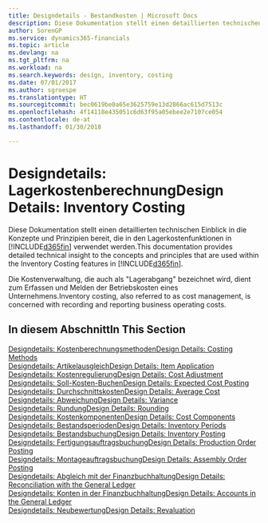 ```yaml
---
title: Designdetails - Bestandkosten | Microsoft Docs
description: Diese Dokumentation stellt einen detaillierten technischen Einblick in die Konzepte und Prinzipien bereit, die in den Lagerkostenfunktionen in Finance and Operations, Business edition verwendet werden.
author: SorenGP
ms.service: dynamics365-financials
ms.topic: article
ms.devlang: na
ms.tgt_pltfrm: na
ms.workload: na
ms.search.keywords: design, inventory, costing
ms.date: 07/01/2017
ms.author: sgroespe
ms.translationtype: HT
ms.sourcegitcommit: bec0619be0a65e3625759e13d2866ac615d7513c
ms.openlocfilehash: 4f14118e435051c6d63f95a05ebee2e7107ce054
ms.contentlocale: de-at
ms.lasthandoff: 01/30/2018

---
```

# <a name="design-details-inventory-costing"></a><span data-ttu-id="094fd-103">Designdetails: Lagerkostenberechnung</span><span class="sxs-lookup"><span data-stu-id="094fd-103">Design Details: Inventory Costing</span></span>
<span data-ttu-id="094fd-104">Diese Dokumentation stellt einen detaillierten technischen Einblick in die Konzepte und Prinzipien bereit, die in den Lagerkostenfunktionen in [!INCLUDE[d365fin](includes/d365fin_md.md)] verwendet werden.</span><span class="sxs-lookup"><span data-stu-id="094fd-104">This documentation provides detailed technical insight to the concepts and principles that are used within the Inventory Costing features in [!INCLUDE[d365fin](includes/d365fin_md.md)].</span></span>  

<span data-ttu-id="094fd-105">Die Kostenverwaltung, die auch als "Lagerabgang" bezeichnet wird, dient zum Erfassen und Melden der Betriebskosten eines Unternehmens.</span><span class="sxs-lookup"><span data-stu-id="094fd-105">Inventory costing, also referred to as cost management, is concerned with recording and reporting business operating costs.</span></span>  

## <a name="in-this-section"></a><span data-ttu-id="094fd-106">In diesem Abschnitt</span><span class="sxs-lookup"><span data-stu-id="094fd-106">In This Section</span></span>  
[<span data-ttu-id="094fd-107">Designdetails: Kostenberechnungsmethoden</span><span class="sxs-lookup"><span data-stu-id="094fd-107">Design Details: Costing Methods</span></span>](design-details-costing-methods.md)  
[<span data-ttu-id="094fd-108">Designdetails: Artikelausgleich</span><span class="sxs-lookup"><span data-stu-id="094fd-108">Design Details: Item Application</span></span>](design-details-item-application.md)  
[<span data-ttu-id="094fd-109">Designdetails: Kostenregulierung</span><span class="sxs-lookup"><span data-stu-id="094fd-109">Design Details: Cost Adjustment</span></span>](design-details-cost-adjustment.md)  
[<span data-ttu-id="094fd-110">Designdetails: Soll-Kosten-Buchen</span><span class="sxs-lookup"><span data-stu-id="094fd-110">Design Details: Expected Cost Posting</span></span>](design-details-expected-cost-posting.md)  
[<span data-ttu-id="094fd-111">Designdetails: Durchschnittskosten</span><span class="sxs-lookup"><span data-stu-id="094fd-111">Design Details: Average Cost</span></span>](design-details-average-cost.md)  
[<span data-ttu-id="094fd-112">Designdetails: Abweichung</span><span class="sxs-lookup"><span data-stu-id="094fd-112">Design Details: Variance</span></span>](design-details-variance.md)  
[<span data-ttu-id="094fd-113">Designdetails: Rundung</span><span class="sxs-lookup"><span data-stu-id="094fd-113">Design Details: Rounding</span></span>](design-details-rounding.md)  
[<span data-ttu-id="094fd-114">Designdetails: Kostenkomponenten</span><span class="sxs-lookup"><span data-stu-id="094fd-114">Design Details: Cost Components</span></span>](design-details-cost-components.md)  
[<span data-ttu-id="094fd-115">Designdetails: Bestandsperioden</span><span class="sxs-lookup"><span data-stu-id="094fd-115">Design Details: Inventory Periods</span></span>](design-details-inventory-periods.md)  
[<span data-ttu-id="094fd-116">Designdetails: Bestandsbuchung</span><span class="sxs-lookup"><span data-stu-id="094fd-116">Design Details: Inventory Posting</span></span>](design-details-inventory-posting.md)  
[<span data-ttu-id="094fd-117">Designdetails: Fertigungsauftragsbuchung</span><span class="sxs-lookup"><span data-stu-id="094fd-117">Design Details: Production Order Posting</span></span>](design-details-production-order-posting.md)  
[<span data-ttu-id="094fd-118">Designdetails: Montageauftragsbuchung</span><span class="sxs-lookup"><span data-stu-id="094fd-118">Design Details: Assembly Order Posting</span></span>](design-details-assembly-order-posting.md)  
[<span data-ttu-id="094fd-119">Designdetails: Abgleich mit der Finanzbuchhaltung</span><span class="sxs-lookup"><span data-stu-id="094fd-119">Design Details: Reconciliation with the General Ledger</span></span>](design-details-reconciliation-with-the-general-ledger.md)  
[<span data-ttu-id="094fd-120">Designdetails: Konten in der Finanzbuchhaltung</span><span class="sxs-lookup"><span data-stu-id="094fd-120">Design Details: Accounts in the General Ledger</span></span>](design-details-accounts-in-the-general-ledger.md)  
[<span data-ttu-id="094fd-121">Designdetails: Neubewertung</span><span class="sxs-lookup"><span data-stu-id="094fd-121">Design Details: Revaluation</span></span>](design-details-revaluation.md)

